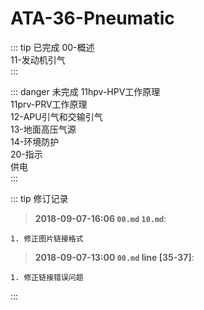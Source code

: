 # ATA-36-Pneumatic

::: tip 已完成
00-概述  
11-发动机引气  
:::

::: danger 未完成
11hpv-HPV工作原理  
11prv-PRV工作原理  
12-APU引气和交输引气  
13-地面高压气源  
14-环境防护  
20-指示  
供电  
:::

::: tip 修订记录
> **2018-09-07-16:06 `00.md` `10.md`**:

```log
1. 修正图片链接格式
```

> **2018-09-07-13:00 `00.md` line [35-37]**:

```log
1. 修正链接错误问题
```

:::
